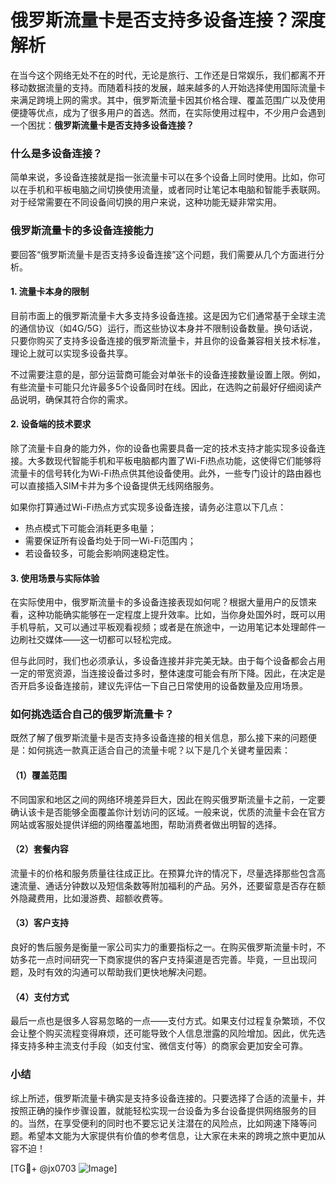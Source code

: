 # 俄罗斯流量卡是否支持多设备连接？深度解析

在当今这个网络无处不在的时代，无论是旅行、工作还是日常娱乐，我们都离不开移动数据流量的支持。而随着科技的发展，越来越多的人开始选择使用国际流量卡来满足跨境上网的需求。其中，俄罗斯流量卡因其价格合理、覆盖范围广以及使用便捷等优点，成为了很多用户的首选。然而，在实际使用过程中，不少用户会遇到一个困扰：**俄罗斯流量卡是否支持多设备连接？**

### 什么是多设备连接？

简单来说，多设备连接就是指一张流量卡可以在多个设备上同时使用。比如，你可以在手机和平板电脑之间切换使用流量，或者同时让笔记本电脑和智能手表联网。对于经常需要在不同设备间切换的用户来说，这种功能无疑非常实用。

### 俄罗斯流量卡的多设备连接能力

要回答“俄罗斯流量卡是否支持多设备连接”这个问题，我们需要从几个方面进行分析。

#### 1. 流量卡本身的限制
目前市面上的俄罗斯流量卡大多支持多设备连接。这是因为它们通常基于全球主流的通信协议（如4G/5G）运行，而这些协议本身并不限制设备数量。换句话说，只要你购买了支持多设备连接的俄罗斯流量卡，并且你的设备兼容相关技术标准，理论上就可以实现多设备共享。

不过需要注意的是，部分运营商可能会对单张卡的设备连接数量设置上限。例如，有些流量卡可能只允许最多5个设备同时在线。因此，在选购之前最好仔细阅读产品说明，确保其符合你的需求。

#### 2. 设备端的技术要求
除了流量卡自身的能力外，你的设备也需要具备一定的技术支持才能实现多设备连接。大多数现代智能手机和平板电脑都内置了Wi-Fi热点功能，这使得它们能够将流量卡的信号转化为Wi-Fi热点供其他设备使用。此外，一些专门设计的路由器也可以直接插入SIM卡并为多个设备提供无线网络服务。

如果你打算通过Wi-Fi热点方式实现多设备连接，请务必注意以下几点：
- 热点模式下可能会消耗更多电量；
- 需要保证所有设备均处于同一Wi-Fi范围内；
- 若设备较多，可能会影响网速稳定性。

#### 3. 使用场景与实际体验
在实际使用中，俄罗斯流量卡的多设备连接表现如何呢？根据大量用户的反馈来看，这种功能确实能够在一定程度上提升效率。比如，当你身处国外时，既可以用手机导航，又可以通过平板观看视频；或者是在旅途中，一边用笔记本处理邮件一边刷社交媒体——这一切都可以轻松完成。

但与此同时，我们也必须承认，多设备连接并非完美无缺。由于每个设备都会占用一定的带宽资源，当连接设备过多时，整体速度可能会有所下降。因此，在决定是否开启多设备连接前，建议先评估一下自己日常使用的设备数量及应用场景。

### 如何挑选适合自己的俄罗斯流量卡？

既然了解了俄罗斯流量卡是否支持多设备连接的相关信息，那么接下来的问题便是：如何挑选一款真正适合自己的流量卡呢？以下是几个关键考量因素：

#### （1）覆盖范围
不同国家和地区之间的网络环境差异巨大，因此在购买俄罗斯流量卡之前，一定要确认该卡是否能够全面覆盖你计划访问的区域。一般来说，优质的流量卡会在官方网站或客服处提供详细的网络覆盖地图，帮助消费者做出明智的选择。

#### （2）套餐内容
流量卡的价格和服务质量往往成正比。在预算允许的情况下，尽量选择那些包含高速流量、通话分钟数以及短信条数等附加福利的产品。另外，还要留意是否存在额外隐藏费用，比如漫游费、超额收费等。

#### （3）客户支持
良好的售后服务是衡量一家公司实力的重要指标之一。在购买俄罗斯流量卡时，不妨多花一点时间研究一下商家提供的客户支持渠道是否完善。毕竟，一旦出现问题，及时有效的沟通可以帮助我们更快地解决问题。

#### （4）支付方式
最后一点也是很多人容易忽略的一点——支付方式。如果支付过程复杂繁琐，不仅会让整个购买流程变得麻烦，还可能导致个人信息泄露的风险增加。因此，优先选择支持多种主流支付手段（如支付宝、微信支付等）的商家会更加安全可靠。

### 小结

综上所述，俄罗斯流量卡确实是支持多设备连接的。只要选择了合适的流量卡，并按照正确的操作步骤设置，就能轻松实现一台设备为多台设备提供网络服务的目的。当然，在享受便利的同时也不要忘记关注潜在的风险点，比如网速下降等问题。希望本文能为大家提供有价值的参考信息，让大家在未来的跨境之旅中更加从容不迫！

[TG💪+ @jx0703 ![Image](https://github.com/user-attachments/assets/dbca1d08-cadb-493c-b0ec-ad6f7a83f270)]